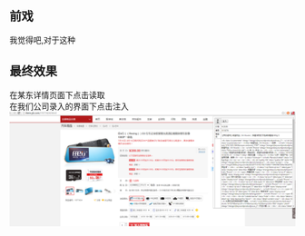 ## 前戏    
我觉得吧,对于这种
## 最终效果
在某东详情页面下点击读取    
在我们公司录入的界面下点击注入      
![image](https://github.com/Glimis/chrome/raw/master/img/xg1.png)    